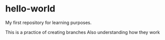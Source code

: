# hello-world
My first repository for learning purposes.

This is a practice of creating branches 
Also understanding how they work
